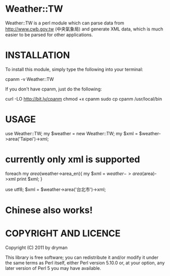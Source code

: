 
# Weather::TW

Weather::TW is a perl module which can parse data from http://www.cwb.gov.tw (中央氣象局) and generate XML data, which is much easier to be parsed for other applications.

# INSTALLATION

To install this module, simply type the following into your terminal:

  cpanm -v Weather::TW

If you don't have cpanm, just do the following:

  curl -LO http://bit.ly/cpanm
  chmod +x cpanm
  sudo cp cpanm /usr/local/bin

# USAGE

  use Weather::TW;
  my $weather = new Weather::TW;
  my $xml = $weather->area('Taipei')->xml;
  # currently only xml is supported

  foreach my $area ($weather->area_en){
    my $xml = $weather->area($area)->xml
    print $xml;
  }

  use utf8;
  $xml = $weather->area('台北市')->xml;
  # Chinese also works!

# COPYRIGHT AND LICENCE

Copyright (C) 2011 by dryman

This library is free software; you can redistribute it and/or modify
it under the same terms as Perl itself, either Perl version 5.10.0 or,
at your option, any later version of Perl 5 you may have available.

